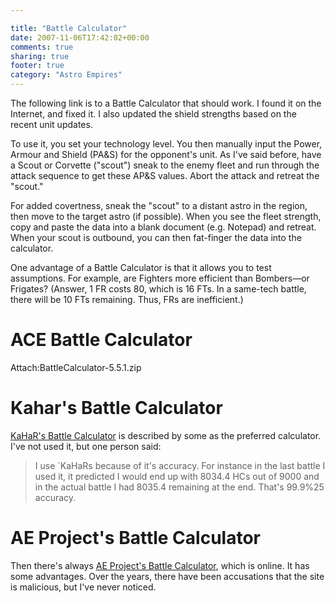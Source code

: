 ```yaml
---

title: "Battle Calculator"
date: 2007-11-06T17:42:02+00:00
comments: true
sharing: true
footer: true
category: "Astro Empires"
---
```


The following link is to a Battle Calculator that should work. I found it on the Internet, and fixed it. I also updated the shield strengths based on the recent unit updates.



To use it, you set your technology level. You then manually input the Power, Armour and Shield (PA&S) for the opponent's unit. As I've said before, have a Scout or Corvette ("scout") sneak to the enemy fleet and run through the attack sequence to get these AP&S values. Abort the attack and retreat the "scout."

For added covertness, sneak the "scout" to a distant astro in the region, then move to the target astro (if possible). When you see the fleet strength, copy and paste the data into a blank document (e.g. Notepad) and retreat. When your scout is outbound, you can then fat-finger the data into the calculator. 

One advantage of a Battle Calculator is that it allows you to test assumptions. For example, are Fighters more efficient than Bombers&mdash;or Frigates? (Answer, 1 FR costs 80, which is 16 FTs. In a same-tech battle, there will be 10 FTs remaining. Thus, FRs are inefficient.)

ACE Battle Calculator
=============

Attach:BattleCalculator-5.5.1.zip

Kahar's Battle Calculator
===============

[KaHaR's Battle Calculator](http://www.mediafire.com/?i2yzyttzkjf) is described by some as the preferred calculator. I've not used it, but one person said:

> I use `KaHaRs because of it's accuracy. For instance in the last battle I used it, it predicted I would end up with 8034.4 HCs out of 9000 and in the actual battle I had 8035.4 remaining at the end. That's 99.9%25 accuracy.



AE Project's Battle Calculator
==================

Then there's always [AE Project's Battle Calculator](http://www.aeproject.org/calculators/battle), which is online. It has some advantages. Over the years, there have been accusations that the site is malicious, but I've never noticed.
